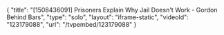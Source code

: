 {
    "title": "[1508436091] Prisoners Explain Why Jail Doesn't Work - Gordon Behind Bars",
    "type": "solo",
    "layout": "iframe-static",
    "videoId": "123179088",
    "url": "\/tvpembed\/123179088"
}